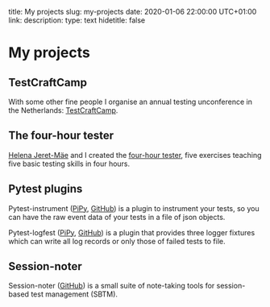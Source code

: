 title: My projects
slug: my-projects
date: 2020-01-06 22:00:00 UTC+01:00
link: 
description: 
type: text
hidetitle: false


# My projects

<div markdown="1">

## TestCraftCamp
With some other fine people I organise an annual testing unconference in the Netherlands: [TestCraftCamp](https://testcraftcamp.nl/).

<div style='margin-bottom: 1.8rem' markdown="1"></div>

## The four-hour tester
[Helena Jeret-Mäe](https://twitter.com/helenaj_m) and I created the [four-hour tester](https://www.fourhourtester.net/), five exercises teaching five basic testing skills in four hours.

<div style='margin-bottom: 1.8rem' markdown="1"></div>

## Pytest plugins

Pytest-instrument ([PiPy](https://pypi.org/project/pytest-instrument/), [GitHub](https://github.com/j19sch/pytest-instrument)) is a plugin to instrument your tests, so you can have the raw event data of your tests in a file of json objects.

Pytest-logfest ([PiPy](https://pypi.org/project/pytest-logfest/), [GitHub](https://github.com/j19sch/pytest-logfest)) is a plugin that provides three logger fixtures which can write all log records or only those of failed tests to file.

<div style='margin-bottom: 1.8rem' markdown="1"></div>

## Session-noter
Session-noter ([GitHub](https://github.com/j19sch/session-noter)) is a small suite of note-taking tools for session-based test management (SBTM).

</div>